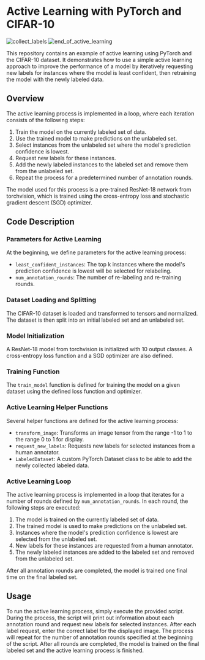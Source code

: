 # Active Learning with PyTorch and CIFAR-10

![collect_labels](https://github.com/jmayank23/ActiveLearning_CIFAR10/assets/27727185/de1e9c8d-7f09-40b3-86e1-e7cbbd0fa86a)
![end_of_active_learning](https://github.com/jmayank23/ActiveLearning_CIFAR10/assets/27727185/bfc188f1-0ce8-46cf-bb89-c988fa1cbc15)


This repository contains an example of active learning using PyTorch and the CIFAR-10 dataset. It demonstrates how to use a simple active learning approach to improve the performance of a model by iteratively requesting new labels for instances where the model is least confident, then retraining the model with the newly labeled data.

## Overview

The active learning process is implemented in a loop, where each iteration consists of the following steps:

1. Train the model on the currently labeled set of data.
2. Use the trained model to make predictions on the unlabeled set.
3. Select instances from the unlabeled set where the model's prediction confidence is lowest.
4. Request new labels for these instances.
5. Add the newly labeled instances to the labeled set and remove them from the unlabeled set.
6. Repeat the process for a predetermined number of annotation rounds.

The model used for this process is a pre-trained ResNet-18 network from torchvision, which is trained using the cross-entropy loss and stochastic gradient descent (SGD) optimizer.

## Code Description

### Parameters for Active Learning

At the beginning, we define parameters for the active learning process:

- `least_confident_instances`: The top k instances where the model's prediction confidence is lowest will be selected for relabeling.
- `num_annotation_rounds`: The number of re-labeling and re-training rounds.

### Dataset Loading and Splitting

The CIFAR-10 dataset is loaded and transformed to tensors and normalized. The dataset is then split into an initial labeled set and an unlabeled set.

### Model Initialization

A ResNet-18 model from torchvision is initialized with 10 output classes. A cross-entropy loss function and a SGD optimizer are also defined.

### Training Function

The `train_model` function is defined for training the model on a given dataset using the defined loss function and optimizer.

### Active Learning Helper Functions

Several helper functions are defined for the active learning process:

- `transform_image`: Transforms an image tensor from the range -1 to 1 to the range 0 to 1 for display.
- `request_new_labels`: Requests new labels for selected instances from a human annotator.
- `LabeledDataset`: A custom PyTorch Dataset class to be able to add the newly collected labeled data.

### Active Learning Loop

The active learning process is implemented in a loop that iterates for a number of rounds defined by `num_annotation_rounds`. In each round, the following steps are executed:

1. The model is trained on the currently labeled set of data.
2. The trained model is used to make predictions on the unlabeled set.
3. Instances where the model's prediction confidence is lowest are selected from the unlabeled set.
4. New labels for these instances are requested from a human annotator.
5. The newly labeled instances are added to the labeled set and removed from the unlabeled set.

After all annotation rounds are completed, the model is trained one final time on the final labeled set.

## Usage

To run the active learning process, simply execute the provided script. During the process, the script will print out information about each annotation round and request new labels for selected instances. After each label request, enter the correct label for the displayed image. The process will repeat for the number of annotation rounds specified at the beginning of the script. After all rounds are completed, the model is trained on the final labeled set and the active learning process is finished.
